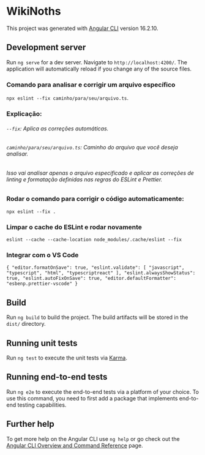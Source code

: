 # WikiNoths

This project was generated with [Angular CLI](https://github.com/angular/angular-cli) version 16.2.10.

## Development server

Run `ng serve` for a dev server. Navigate to `http://localhost:4200/`. The application will automatically reload if you change any of the source files.

### Comando para analisar e corrigir um arquivo específico

`npx eslint --fix caminho/para/seu/arquivo.ts`.
### Explicação:
###### `--fix`: Aplica as correções automáticas.
###### `caminho/para/seu/arquivo.ts`: Caminho do arquivo que você deseja analisar.

###### Isso vai analisar apenas o arquivo especificado e aplicar as correções de linting e formatação definidas nas regras do ESLint e Prettier.


### Rodar o comando para corrigir o código automaticamente:
`npx eslint --fix .`

### Limpar o cache do ESLint e rodar novamente
`eslint --cache --cache-location node_modules/.cache/eslint --fix`

### Integrar com o VS Code
`
{
  "editor.formatOnSave": true,
  "eslint.validate": [
    "javascript",
    "typescript",
    "html",
    "typescriptreact"
  ],
  "eslint.alwaysShowStatus": true,
  "eslint.autoFixOnSave": true,
  "editor.defaultFormatter": "esbenp.prettier-vscode"
}
`

## Build

Run `ng build` to build the project. The build artifacts will be stored in the `dist/` directory.

## Running unit tests

Run `ng test` to execute the unit tests via [Karma](https://karma-runner.github.io).

## Running end-to-end tests

Run `ng e2e` to execute the end-to-end tests via a platform of your choice. To use this command, you need to first add a package that implements end-to-end testing capabilities.

## Further help

To get more help on the Angular CLI use `ng help` or go check out the [Angular CLI Overview and Command Reference](https://angular.io/cli) page.
